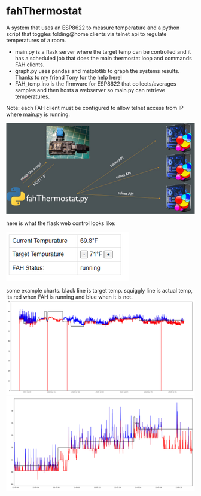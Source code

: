 # fahThermostat

A system that uses an ESP8622 to measure temperature and a python script that toggles folding@home clients via telnet api to regulate temperatures of a room.

* main.py is a flask server where the target temp can be controlled and it has a scheduled job that does the main thermostat loop and commands FAH clients.
* graph.py uses pandas and matplotlib to graph the systems results. Thanks to my friend Tony for the help here!
* FAH_temp.ino is the firmware for ESP8622 that collects/averages samples and then hosts a webserver so main.py can retrieve temperatures.

Note: each FAH client must be configured to allow telnet access from IP where main.py is running.

![arch](arch.JPG)

here is what the flask web control looks like:

![web control](webcontrol.png)

some example charts. black line is target temp. squiggly line is actual temp, its red when FAH is running and blue when it is not.
![chart2](chart2.png)
![chart1](chart1.png)
